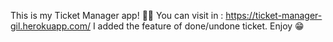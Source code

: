 <!-- # ![Scale-Up Velocity](./readme-files/logo-main.png) Final 2/5 - Ticket Manager

This project will include most of the topics we have learnt so far.
This repository includes a basic skeleton with automated tests, use it for you submissions.
In this project you will create a Ticket Manager Web Application, with the [MERN stack](https://www.educative.io/edpresso/what-is-mern-stack)

## Setup & Instructions

1. [Import](https://github.com/new/import) this repository into your account. Make sure to select the _private_ option
1. Clone your new repository to your computer
1. Install the project dependencies by running `npm install` from the `root` folder _and_ the `client` folder
1. Create a new branch `dev`
1. Create 2 new databases in your [mongoDB Atlas](https://www.mongodb.com/cloud/atlas) account: `TicketManager` and `TicketManagerTest`. Create a collection `tickets` in each
1. In [mongoDB Atlas](https://www.mongodb.com/cloud/atlas) go to Database Access and give your user [admin privileges](https://docs.atlas.mongodb.com/security-add-mongodb-users/#modify-database-users)
1. Edit `example.env` - Rename it to [`.env`](https://www.freecodecamp.org/news/nodejs-custom-env-files-in-your-apps-fa7b3e67abe1/) and paste your Mongo connection strings. Should be similar to this:

   `mongodb+srv://fullstacknitzo:<password>@cluster0.f8jpd.mongodb.net/<DatabaseName>?retryWrites=true&w=majority`

1. Add a [github secret](https://docs.github.com/en/actions/reference/encrypted-secrets#creating-encrypted-secrets-for-a-repository) to your repo. Name it `ENV_FILE` and paste in it the content of the `.env` file you created in the previous step
1. `Seeding` - Run the command `npm run seed` from your `root` directory to [seed](https://en.wikipedia.org/wiki/Database_seeding) your DB. It will populate it with a pre made data which is located in `seeds/tickets/tickets.json`

   Ps. **Please**, do _not_ change any of the data in `tickets.JSON` (except for the labels). The tests rely on this data.

1. Change the project to meet the requirements, commit only to your work branch (`dev`)
1. [Commit Early, Push Often](https://www.worklytics.co/commit-early-push-often/), your work might be evaluated by your push history
1. Once you are done and want to submit, follow the [Submitting](#Submitting) section
1. Good Luck!

## Running tests

We have created automated tests for your convenience, use it to check your progression.

Note that the automated tests rely on your code having the exact class names and Ids as specified in the [Client requirements section](#Requirements Client).
We encourage you to add your own tests.

- To run the _server and client tests_ simply run `npm run test` on `root` folder
- To run the _client tests_ make sure your development server (the React app) is running on port 3000 (via the `npm start` script) and then run `npm run test` from client folder

## Backend Requirements

The Express app is located in `app.js` and exports the `app` object (`module.exports = app;`).

- The server should run on port `8080` serve the react app on `http://localhost:8080/` and expose those API endpoints:
  - [GET] `api/tickets` - returns an array of all tickets in the collection `tickets` in your mongoDB atlas database. If called with [query param](https://en.wikipedia.org/wiki/Query_string) `searchText` the API will filter only tickets that have a title including a [case-insensitive](https://en.wikipedia.org/wiki/Case_sensitivity) version of the `searchText` param
  - [PATCH] `api/tickets/[:ticketId]`(https://stackoverflow.com/a/20089634/10839175)/done - Sets `done` property to `true` for the given ticketId - should return `{updated: true}` if succeed
  - [PATCH] `api/tickets/[:ticketId]`(https://stackoverflow.com/a/20089634/10839175)/undone - Sets `done` property to `false` for the given ticketId - should return `{updated: true}` if succeed

## Client Requirements

- The app title should be `Tickets Manager` with a custom [favicon](https://en.wikipedia.org/wiki/Favicon). You can create one [here](https://favicon.io/)
- The app should load (from backend) and show all Tickets.
- The Ticket component should have className `ticket` and can look similar to this: ![ticketcomponent](./readme-files/ticketcomponent.png)
- App ticket data (received from the server) might contain `label` property (an array of strings). add those tags to the UI using elements having the `label` class. Use the following style as an example: ![tags](./readme-files/tags.png)
  PS: feel free to add more label strings to the data (`seeds/tickets/tickets.json`) if you need. (Remember to re-seed!)
- The app should have search input with id `searchInput`. This input should request the server on `onChange` with relevant `searchText` param and update the list accordingly
- Add a hide button with className `hideTicketButton` that will hide the tickets from view. Add a counter of number of hiding tickets, this counter should have a `hideTicketsCounter` className.
- Add a button to restore the hidden ticket list on click with the id `restoreHideTickets` ![hide](./readme-files/hideit.gif)

## Bonus

1. New feature - add any cool functionality you want to the app
2. Testing that feature - add a test to that new feature
3. Add an explanation for this new feature in the readme

## Submitting

1. Deploy your app to heroku:

   - Open the terminal and type `heroku create YOUR_APP_NAME --buildpack heroku/nodejs` (If the name is taken, try another...)
   - When the app is created type `heroku git:remote -a YOUR_APP_NAME`
   - Go to your [heroku dashboard](https://dashboard.heroku.com/apps) and click your new app. Go to `settings` > `Reveal Config Vars` > add your `MONGO_URI` like you did in `.env`
   - Make sure all your work is committed and pushed to origin
   - Run `git push heroku dev:main`
   - That's it 🥳

   Whenever you want to re-deploy, run `git push heroku dev:main` again

1. Add a link to your deployed app to `README.md`
1. Open a PR from your work branch to the unchanged main branch (**and leave it open!**)
1. Invite `Cyber4sPopo` as a [collaborator](https://docs.github.com/en/github/setting-up-and-managing-your-github-user-account/inviting-collaborators-to-a-personal-repository) to your repo 👮
1. Make sure [Issues](https://www.youtube.com/watch?v=vTULg-7xycs) are enabled in your repo

## Grading policy

- Your project will be graded by the number of automatic tests you pass
- Visual creativity, use css to make this app look awesome 💅🏿
- Code quality: Variable naming, meaningful comments, logic separation into functions
- Git usage: commit messages, and overall git usage flow -->

This is my Ticket Manager app! 🥁📜
You can visit in : https://ticket-manager-gil.herokuapp.com/
I added the feature of done/undone ticket.
Enjoy 😁

